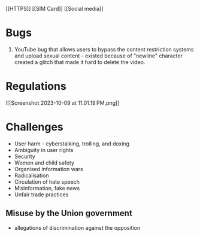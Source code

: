 [[HTTPS]]
[[SIM Card]]
[[Social media]]
# Bugs
1. YouTube bug that allows users to bypass the content restriction systems and upload sexual content - existed because of "newline" character created a glitch that made it hard to delete the video.
# Regulations
![[Screenshot 2023-10-09 at 11.01.19 PM.png]]
# Challenges
- User harm - cyberstalking, trolling, and doxing
- Ambiguity in user rights
- Security
- Women and child safety
- Organised information wars
- Radicalisation
- Circulation of hate speech
- Misinformation, fake news
- Unfair trade practices
## Misuse by the Union government
- allegations of discrimination against the opposition